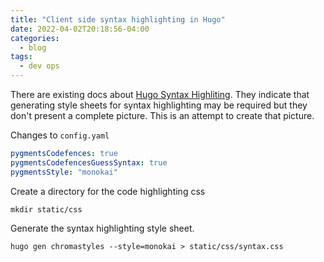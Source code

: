 ```yaml
---
title: "Client side syntax highlighting in Hugo"
date: 2022-04-02T20:18:56-04:00
categories:
  - blog
tags:
  - dev ops
---
```


There are existing docs about [Hugo Syntax Highliting](https://gohugo.io/content-management/syntax-highlighting/). They indicate that generating style sheets for syntax highlighting may be required but they don't present a complete picture. This is an attempt to create that picture.

Changes to `config.yaml`

``` yaml
pygmentsCodefences: true
pygmentsCodefencesGuessSyntax: true
pygmentsStyle: "monokai"
```

Create a directory for the code highlighting css

``` shell
mkdir static/css
```

Generate the syntax highlighting style sheet.

``` shell
hugo gen chromastyles --style=monokai > static/css/syntax.css
```
